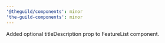 ```yaml
---
'@theguild/components': minor
'the-guild-components': minor
---
```


Added optional titleDescription prop to FeatureList component.
